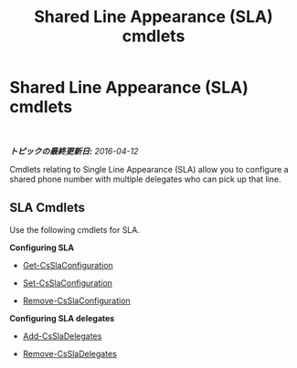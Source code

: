 ﻿---
title: Shared Line Appearance (SLA) cmdlets
TOCTitle: Shared Line Appearance (SLA) cmdlets
ms:assetid: 7a7c1f7e-9af8-4b67-bb21-7f0ec82e48bb
ms:mtpsurl: https://technet.microsoft.com/ja-jp/library/Mt703198(v=OCS.15)
ms:contentKeyID: 72840950
ms.date: 05/19/2016
mtps_version: v=OCS.15
ms.translationtype: HT
---

# Shared Line Appearance (SLA) cmdlets

 

_**トピックの最終更新日:** 2016-04-12_

Cmdlets relating to Single Line Appearance (SLA) allow you to configure a shared phone number with multiple delegates who can pick up that line.

## SLA Cmdlets

Use the following cmdlets for SLA.

**Configuring SLA**

  - [Get-CsSlaConfiguration](get-csslaconfiguration.md)

  - [Set-CsSlaConfiguration](set-csslaconfiguration.md)

  - [Remove-CsSlaConfiguration](remove-csslaconfiguration.md)

**Configuring SLA delegates**

  - [Add-CsSlaDelegates](add-cssladelegates.md)

  - [Remove-CsSlaDelegates](remove-cssladelegates.md)

